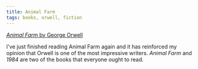 ```yaml
---
title: Animal Farm
tags: books, orwell, fiction
---
```


[*Animal Farm* by George Orwell][1]

I've just finished reading Animal Farm again and it has reinforced my opinion
that Orwell is one of the most impressive writers. *Animal Farm* and *1984* are
two of the books that everyone ought to read.

[1]: http://www.amazon.com/dp/0140126708
